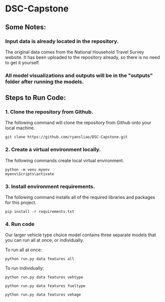 # DSC-Capstone

## Some Notes:
### Input data is already located in the repository.
The original data comes from the National Household Travel Survey website. It has been uploaded to the repository already, so there is no need to get it yourself.
### All model visualizations and outputs will be in the "outputs" folder after running the models.

## Steps to Run Code:
### 1. Clone the repository from Github.
The following command will clone the repository from Github onto your local machine.
```
git clone https://github.com/ryansliao/DSC-Capstone.git
```

### 2. Create a virtual environment locally.
The following commands create local virtual environment.
```
python -m venv myenv
myenv\Scripts\activate
```

### 3. Install environment requirements.
The following command installs all of the required libraries and packages for this project.
```
pip install -r requirements.txt
```

### 4. Run code
Our larger vehicle type choice model contains three separate models that you can run all at once, or individually.

To run all at once:
```
python run.py data features all
```

To run individually:
```
python run.py data features vehtype
```
```
python run.py data features fueltype
```
```
python run.py data features vehage
```